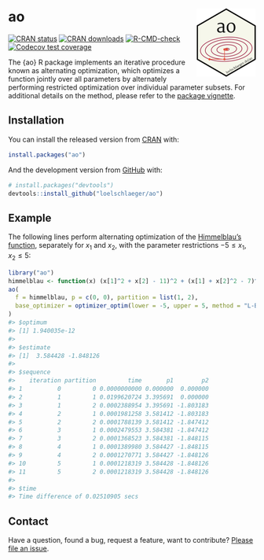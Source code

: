 
<!-- README.md is generated from README.Rmd. Please edit that file -->

# ao <img src="man/figures/logo.png" align="right" height="139" />

<!-- badges: start -->

[![CRAN
status](https://www.r-pkg.org/badges/version/ao)](https://CRAN.R-project.org/package=ao)
[![CRAN
downloads](https://cranlogs.r-pkg.org/badges/last-month/ao)](https://CRAN.R-project.org/package=ao)
[![R-CMD-check](https://github.com/loelschlaeger/ao/workflows/R-CMD-check/badge.svg)](https://github.com/loelschlaeger/ao/actions)
[![Codecov test
coverage](https://codecov.io/gh/loelschlaeger/ao/branch/main/graph/badge.svg)](https://app.codecov.io/gh/loelschlaeger/ao?branch=main)
<!-- badges: end -->

The {ao} R package implements an iterative procedure known as
alternating optimization, which optimizes a function jointly over all
parameters by alternately performing restricted optimization over
individual parameter subsets. For additional details on the method,
please refer to the [package
vignette](https://loelschlaeger.de/ao/articles/ao.html).

## Installation

You can install the released version from
[CRAN](https://CRAN.R-project.org) with:

``` r
install.packages("ao")
```

And the development version from [GitHub](https://github.com/) with:

``` r
# install.packages("devtools")
devtools::install_github("loelschlaeger/ao")
```

## Example

The following lines perform alternating optimization of the
[Himmelblau’s
function](https://en.wikipedia.org/wiki/Himmelblau%27s_function),
separately for $x_1$ and $x_2$, with the parameter restrictions
$-5 \leq x_1, x_2 \leq 5$:

``` r
library("ao")
himmelblau <- function(x) (x[1]^2 + x[2] - 11)^2 + (x[1] + x[2]^2 - 7)^2
ao(
  f = himmelblau, p = c(0, 0), partition = list(1, 2),
  base_optimizer = optimizer_optim(lower = -5, upper = 5, method = "L-BFGS-B")
)
#> $optimum
#> [1] 1.940035e-12
#> 
#> $estimate
#> [1]  3.584428 -1.848126
#> 
#> $sequence
#>    iteration partition         time       p1        p2
#> 1          0         0 0.0000000000 0.000000  0.000000
#> 2          1         1 0.0199620724 3.395691  0.000000
#> 3          1         2 0.0002388954 3.395691 -1.803183
#> 4          2         1 0.0001981258 3.581412 -1.803183
#> 5          2         2 0.0001788139 3.581412 -1.847412
#> 6          3         1 0.0002479553 3.584381 -1.847412
#> 7          3         2 0.0001368523 3.584381 -1.848115
#> 8          4         1 0.0001389980 3.584427 -1.848115
#> 9          4         2 0.0001270771 3.584427 -1.848126
#> 10         5         1 0.0001218319 3.584428 -1.848126
#> 11         5         2 0.0001218319 3.584428 -1.848126
#> 
#> $time
#> Time difference of 0.02510905 secs
```

## Contact

Have a question, found a bug, request a feature, want to contribute?
[Please file an
issue](https://github.com/loelschlaeger/ao/issues/new/choose).
